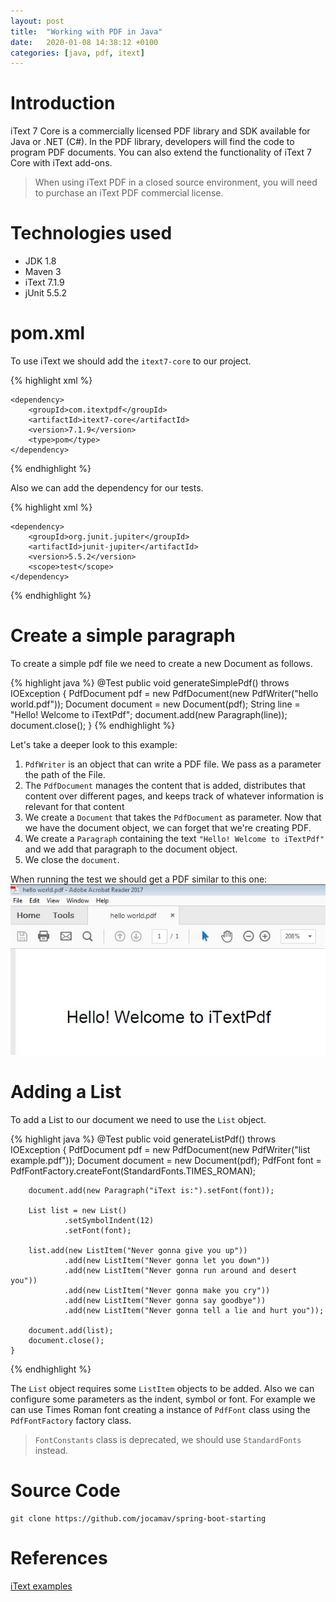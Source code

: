 ```yaml
---
layout: post
title:  "Working with PDF in Java"
date:   2020-01-08 14:38:12 +0100
categories: [java, pdf, itext]
---
```


# Introduction

iText 7 Core is a commercially licensed PDF library and SDK available for Java or .NET (C#). In the PDF library, developers will find the code to program PDF documents. You can also extend the functionality of  iText 7 Core with iText add-ons.

> When using iText PDF in a closed source environment, you will need to purchase an iText PDF commercial license.

# Technologies used

* JDK 1.8
* Maven 3
* iText 7.1.9
* jUnit 5.5.2

# pom.xml

To use iText we should add the `itext7-core` to our project.

{% highlight xml %}

    <dependency>
        <groupId>com.itextpdf</groupId>
        <artifactId>itext7-core</artifactId>
        <version>7.1.9</version>
        <type>pom</type>
    </dependency>

{% endhighlight %}

Also we can add the dependency for our tests.

{% highlight xml %}

    <dependency>
        <groupId>org.junit.jupiter</groupId>
        <artifactId>junit-jupiter</artifactId>
        <version>5.5.2</version>
        <scope>test</scope>
    </dependency>

{% endhighlight %}

# Create a simple paragraph

To create a simple pdf file we need to create a new Document as follows.

{% highlight java %}
    @Test
    public void generateSimplePdf() throws IOException {
        PdfDocument pdf = new PdfDocument(new PdfWriter("hello world.pdf"));
        Document document = new Document(pdf);
        String line = "Hello! Welcome to iTextPdf";
        document.add(new Paragraph(line));
        document.close();
    }
{% endhighlight %}

Let's take a deeper look to this example:

1. `PdfWriter` is an object that can write a PDF file. We pass as a parameter the path of the File.
2. The `PdfDocument` manages the content that is added, distributes that content over different pages, and keeps track of whatever information is relevant for that content
3. We create a `Document` that takes the `PdfDocument` as parameter. Now that we have the document object, we can forget that we're creating PDF.
4. We create a `Paragraph` containing the text `"Hello! Welcome to iTextPdf"` and we add that paragraph to the document object.
5. We close the `document`.

When running the test we should get a PDF similar to this one:
![My helpful screenshot](/assets/20200108itext/screenshot01.jpg)

# Adding a List

To add a List to our document we need to use the `List` object.

{% highlight java %}
    @Test
    public void generateListPdf() throws IOException {
        PdfDocument pdf = new PdfDocument(new PdfWriter("list example.pdf"));
        Document document = new Document(pdf);
        PdfFont font = PdfFontFactory.createFont(StandardFonts.TIMES_ROMAN);

        document.add(new Paragraph("iText is:").setFont(font));

        List list = new List()
                .setSymbolIndent(12)
                .setFont(font);

        list.add(new ListItem("Never gonna give you up"))
                .add(new ListItem("Never gonna let you down"))
                .add(new ListItem("Never gonna run around and desert you"))
                .add(new ListItem("Never gonna make you cry"))
                .add(new ListItem("Never gonna say goodbye"))
                .add(new ListItem("Never gonna tell a lie and hurt you"));

        document.add(list);
        document.close();
    }
{% endhighlight %}

The `List` object requires some `ListItem` objects to be added. Also we can configure some parameters as the indent, symbol or font. 
For example we can use Times Roman font creating a instance of `PdfFont` class using the `PdfFontFactory` factory class.  

> `FontConstants` class is deprecated, we should use `StandardFonts` instead.

# Source Code

```
git clone https://github.com/jocamav/spring-boot-starting
```

# References

[iText examples][itext-examples]


[itext-examples]: https://itextpdf.com/en/resources/books/itext-7-examples/itext-7-examples
